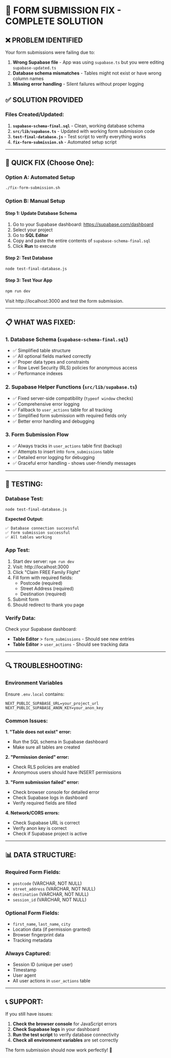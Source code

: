 # 🔧 FORM SUBMISSION FIX - COMPLETE SOLUTION

## ❌ **PROBLEM IDENTIFIED**
Your form submissions were failing due to:
1. **Wrong Supabase file** - App was using `supabase.ts` but you were editing `supabase-updated.ts`
2. **Database schema mismatches** - Tables might not exist or have wrong column names
3. **Missing error handling** - Silent failures without proper logging

## ✅ **SOLUTION PROVIDED**

### **Files Created/Updated:**
1. **`supabase-schema-final.sql`** - Clean, working database schema
2. **`src/lib/supabase.ts`** - Updated with working form submission code
3. **`test-final-database.js`** - Test script to verify everything works
4. **`fix-form-submission.sh`** - Automated setup script

---

## 🚀 **QUICK FIX (Choose One):**

### **Option A: Automated Setup**
```bash
./fix-form-submission.sh
```

### **Option B: Manual Setup**

#### **Step 1: Update Database Schema**
1. Go to your Supabase dashboard: https://supabase.com/dashboard
2. Select your project
3. Go to **SQL Editor**
4. Copy and paste the entire contents of `supabase-schema-final.sql`
5. Click **Run** to execute

#### **Step 2: Test Database**
```bash
node test-final-database.js
```

#### **Step 3: Test Your App**
```bash
npm run dev
```
Visit http://localhost:3000 and test the form submission.

---

## 📋 **WHAT WAS FIXED:**

### **1. Database Schema (`supabase-schema-final.sql`)**
- ✅ Simplified table structure
- ✅ All optional fields marked correctly
- ✅ Proper data types and constraints
- ✅ Row Level Security (RLS) policies for anonymous access
- ✅ Performance indexes

### **2. Supabase Helper Functions (`src/lib/supabase.ts`)**
- ✅ Fixed server-side compatibility (`typeof window` checks)
- ✅ Comprehensive error logging
- ✅ Fallback to `user_actions` table for all tracking
- ✅ Simplified form submission with required fields only
- ✅ Better error handling and debugging

### **3. Form Submission Flow**
- ✅ Always tracks in `user_actions` table first (backup)
- ✅ Attempts to insert into `form_submissions` table
- ✅ Detailed error logging for debugging
- ✅ Graceful error handling - shows user-friendly messages

---

## 🧪 **TESTING:**

### **Database Test:**
```bash
node test-final-database.js
```
**Expected Output:**
```
✅ Database connection successful
✅ Form submission successful
✅ All tables working
```

### **App Test:**
1. Start dev server: `npm run dev`
2. Visit: http://localhost:3000
3. Click "Claim FREE Family Flight"
4. Fill form with required fields:
   - Postcode (required)
   - Street Address (required)  
   - Destination (required)
5. Submit form
6. Should redirect to thank you page

### **Verify Data:**
Check your Supabase dashboard:
- **Table Editor** > `form_submissions` - Should see new entries
- **Table Editor** > `user_actions` - Should see tracking data

---

## 🔍 **TROUBLESHOOTING:**

### **Environment Variables**
Ensure `.env.local` contains:
```
NEXT_PUBLIC_SUPABASE_URL=your_project_url
NEXT_PUBLIC_SUPABASE_ANON_KEY=your_anon_key
```

### **Common Issues:**

**1. "Table does not exist" error:**
- Run the SQL schema in Supabase dashboard
- Make sure all tables are created

**2. "Permission denied" error:**
- Check RLS policies are enabled
- Anonymous users should have INSERT permissions

**3. "Form submission failed" error:**
- Check browser console for detailed error
- Check Supabase logs in dashboard
- Verify required fields are filled

**4. Network/CORS errors:**
- Check Supabase URL is correct
- Verify anon key is correct
- Check if Supabase project is active

---

## 📊 **DATA STRUCTURE:**

### **Required Form Fields:**
- `postcode` (VARCHAR, NOT NULL)
- `street_address` (VARCHAR, NOT NULL)
- `destination` (VARCHAR, NOT NULL)
- `session_id` (VARCHAR, NOT NULL)

### **Optional Form Fields:**
- `first_name`, `last_name`, `city`
- Location data (if permission granted)
- Browser fingerprint data
- Tracking metadata

### **Always Captured:**
- Session ID (unique per user)
- Timestamp
- User agent
- All user actions in `user_actions` table

---

## 📞 **SUPPORT:**

If you still have issues:

1. **Check the browser console** for JavaScript errors
2. **Check Supabase logs** in your dashboard
3. **Run the test script** to verify database connectivity
4. **Check all environment variables** are set correctly

The form submission should now work perfectly! 🎉
